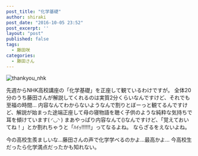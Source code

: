 ```yaml
---
post_title: "化学基礎"
author: shiraki
post_date: "2016-10-05 23:52"
post_excerpt: ''
layout: "post"
published: false
tags:
  - 藤田咲
categories:
  - 藤田さん
---
```


![thankyou_nhk](http://8hagi.sakura.ne.jp/blog/wp-content/uploads/2016/10/nhk.jpg)

先週からNHK高校講座の「化学基礎」を正座して観ているわけですが。
全体20分のうち藤田さんが解説してくれるのは実質2分くらいなんですけど、それでも至福の時間…
内容なんてわからないようなんで割りとぼーっと観てるんですけど、解説が始まった途端正座して母の寝物語を聴く子供のような純粋な気持ちで耳を傾けています( ◜◡◝ )
まあやっぱり内容なんて()なんですけど、「覚えておいてね！」とか割れちゃうと「ﾊｲｯ!!!!!!」ってなるよね。
ならざるをえないよね。

今の高校生羨ましいな…藤田さんの声で化学学べるのかよ…最高かよ…
今高校生だったら化学満点だったかも知れない。
